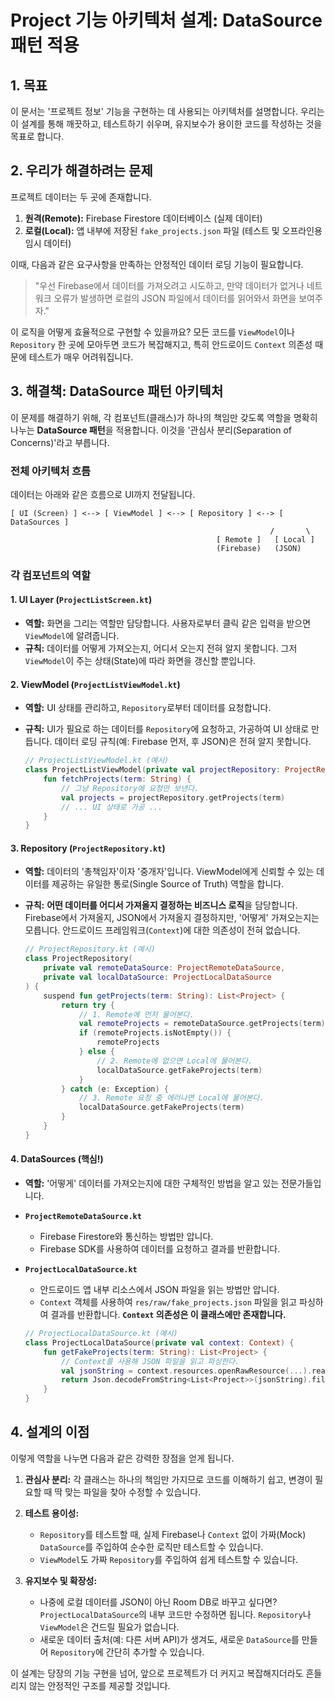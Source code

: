 # Project 기능 아키텍처 설계: DataSource 패턴 적용

## 1. 목표

이 문서는 '프로젝트 정보' 기능을 구현하는 데 사용되는 아키텍처를 설명합니다. 우리는 이 설계를 통해 깨끗하고, 테스트하기 쉬우며, 유지보수가 용이한 코드를 작성하는 것을 목표로 합니다.

## 2. 우리가 해결하려는 문제

프로젝트 데이터는 두 곳에 존재합니다.

1.  **원격(Remote):** Firebase Firestore 데이터베이스 (실제 데이터)
2.  **로컬(Local):** 앱 내부에 저장된 `fake_projects.json` 파일 (테스트 및 오프라인용 임시 데이터)

이때, 다음과 같은 요구사항을 만족하는 안정적인 데이터 로딩 기능이 필요합니다.

> "우선 Firebase에서 데이터를 가져오려고 시도하고, 만약 데이터가 없거나 네트워크 오류가 발생하면 로컬의 JSON 파일에서 데이터를 읽어와서 화면을 보여주자."

이 로직을 어떻게 효율적으로 구현할 수 있을까요? 모든 코드를 `ViewModel`이나 `Repository` 한 곳에 모아두면 코드가 복잡해지고, 특히 안드로이드 `Context` 의존성 때문에 테스트가 매우 어려워집니다.

## 3. 해결책: DataSource 패턴 아키텍처

이 문제를 해결하기 위해, 각 컴포넌트(클래스)가 하나의 책임만 갖도록 역할을 명확히 나누는 **DataSource 패턴**을 적용합니다. 이것을 '관심사 분리(Separation of Concerns)'라고 부릅니다.

### 전체 아키텍처 흐름

데이터는 아래와 같은 흐름으로 UI까지 전달됩니다.

```
[ UI (Screen) ] <--> [ ViewModel ] <--> [ Repository ] <--> [ DataSources ]
                                                          /       \
                                              [ Remote ]   [ Local ]
                                              (Firebase)   (JSON)
```

### 각 컴포넌트의 역할

#### 1. UI Layer (`ProjectListScreen.kt`)

*   **역할:** 화면을 그리는 역할만 담당합니다. 사용자로부터 클릭 같은 입력을 받으면 `ViewModel`에 알려줍니다.
*   **규칙:** 데이터를 어떻게 가져오는지, 어디서 오는지 전혀 알지 못합니다. 그저 `ViewModel`이 주는 상태(State)에 따라 화면을 갱신할 뿐입니다.

#### 2. ViewModel (`ProjectListViewModel.kt`)

*   **역할:** UI 상태를 관리하고, `Repository`로부터 데이터를 요청합니다.
*   **규칙:** UI가 필요로 하는 데이터를 `Repository`에 요청하고, 가공하여 UI 상태로 만듭니다. 데이터 로딩 규칙(예: Firebase 먼저, 후 JSON)은 전혀 알지 못합니다.

    ```kotlin
    // ProjectListViewModel.kt (예시)
    class ProjectListViewModel(private val projectRepository: ProjectRepository) : ViewModel() {
        fun fetchProjects(term: String) {
            // 그냥 Repository에 요청만 보낸다.
            val projects = projectRepository.getProjects(term)
            // ... UI 상태로 가공 ...
        }
    }
    ```

#### 3. Repository (`ProjectRepository.kt`)

*   **역할:** 데이터의 '총책임자'이자 '중개자'입니다. ViewModel에게 신뢰할 수 있는 데이터를 제공하는 유일한 통로(Single Source of Truth) 역할을 합니다.
*   **규칙:** **어떤 데이터를 어디서 가져올지 결정하는 비즈니스 로직**을 담당합니다. Firebase에서 가져올지, JSON에서 가져올지 결정하지만, '어떻게' 가져오는지는 모릅니다. 안드로이드 프레임워크(`Context`)에 대한 의존성이 전혀 없습니다.

    ```kotlin
    // ProjectRepository.kt (예시)
    class ProjectRepository(
        private val remoteDataSource: ProjectRemoteDataSource,
        private val localDataSource: ProjectLocalDataSource
    ) {
        suspend fun getProjects(term: String): List<Project> {
            return try {
                // 1. Remote에 먼저 물어본다.
                val remoteProjects = remoteDataSource.getProjects(term)
                if (remoteProjects.isNotEmpty()) {
                    remoteProjects
                } else {
                    // 2. Remote에 없으면 Local에 물어본다.
                    localDataSource.getFakeProjects(term)
                }
            } catch (e: Exception) {
                // 3. Remote 요청 중 에러나면 Local에 물어본다.
                localDataSource.getFakeProjects(term)
            }
        }
    }
    ```

#### 4. DataSources (핵심!)

*   **역할:** '어떻게' 데이터를 가져오는지에 대한 구체적인 방법을 알고 있는 전문가들입니다.

*   **`ProjectRemoteDataSource.kt`**
    *   Firebase Firestore와 통신하는 방법만 압니다.
    *   Firebase SDK를 사용하여 데이터를 요청하고 결과를 반환합니다.

*   **`ProjectLocalDataSource.kt`**
    *   안드로이드 앱 내부 리소스에서 JSON 파일을 읽는 방법만 압니다.
    *   `Context` 객체를 사용하여 `res/raw/fake_projects.json` 파일을 읽고 파싱하여 결과를 반환합니다. **`Context` 의존성은 이 클래스에만 존재합니다.**

    ```kotlin
    // ProjectLocalDataSource.kt (예시)
    class ProjectLocalDataSource(private val context: Context) {
        fun getFakeProjects(term: String): List<Project> {
            // Context를 사용해 JSON 파일을 읽고 파싱한다.
            val jsonString = context.resources.openRawResource(...).readText()
            return Json.decodeFromString<List<Project>>(jsonString).filter { ... }
        }
    }
    ```

## 4. 설계의 이점

이렇게 역할을 나누면 다음과 같은 강력한 장점을 얻게 됩니다.

1.  **관심사 분리:** 각 클래스는 하나의 책임만 가지므로 코드를 이해하기 쉽고, 변경이 필요할 때 딱 맞는 파일을 찾아 수정할 수 있습니다.

2.  **테스트 용이성:**
    *   `Repository`를 테스트할 때, 실제 Firebase나 `Context` 없이 가짜(Mock) `DataSource`를 주입하여 순수한 로직만 테스트할 수 있습니다.
    *   `ViewModel`도 가짜 `Repository`를 주입하여 쉽게 테스트할 수 있습니다.

3.  **유지보수 및 확장성:**
    *   나중에 로컬 데이터를 JSON이 아닌 Room DB로 바꾸고 싶다면? `ProjectLocalDataSource`의 내부 코드만 수정하면 됩니다. `Repository`나 `ViewModel`은 건드릴 필요가 없습니다.
    *   새로운 데이터 출처(예: 다른 서버 API)가 생겨도, 새로운 `DataSource`를 만들어 `Repository`에 간단히 추가할 수 있습니다.

이 설계는 당장의 기능 구현을 넘어, 앞으로 프로젝트가 더 커지고 복잡해지더라도 흔들리지 않는 안정적인 구조를 제공할 것입니다.
